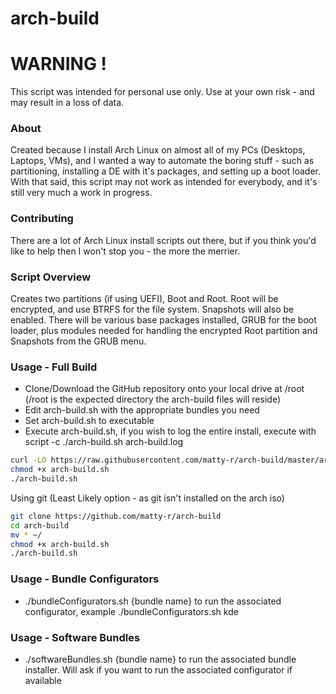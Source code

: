 # arch-build
# WARNING !
This script was intended for personal use only. Use at your own risk - and may result in a loss of data.

### About

Created because I install Arch Linux on almost all of my PCs (Desktops, Laptops, VMs), and I wanted a way to automate the boring stuff - such as partitioning, installing a DE with it's packages, and setting up a boot loader. With that said, this script may not work as intended for everybody, and it's still very much a work in progress.

### Contributing

There are a lot of Arch Linux install scripts out there, but if you think you'd like to help then I won't stop you - the more the merrier.

### Script Overview

Creates two partitions (if using UEFI), Boot and Root. Root will be encrypted, and use BTRFS for the file system. Snapshots will also be enabled. There will be various base packages installed, GRUB for the boot loader, plus modules needed for handling the encrypted Root partition and Snapshots from the GRUB menu.

### Usage - Full Build

* Clone/Download the GitHub repository onto your local drive at /root (/root is the expected directory the arch-build files will reside)
* Edit arch-build.sh with the appropriate bundles you need
* Set arch-build.sh to executable
* Execute arch-build.sh, if you wish to log the entire install, execute with script -c ./arch-build.sh arch-build.log 

```sh
curl -LO https://raw.githubusercontent.com/matty-r/arch-build/master/arch-build.sh
chmod +x arch-build.sh
./arch-build.sh
```

Using git (Least Likely option - as git isn't installed on the arch iso)
```sh
git clone https://github.com/matty-r/arch-build
cd arch-build
mv * ~/
chmod +x arch-build.sh
./arch-build.sh
```

### Usage - Bundle Configurators

* ./bundleConfigurators.sh {bundle name} to run the associated configurator, example ./bundleConfigurators.sh kde

### Usage - Software Bundles

* ./softwareBundles.sh {bundle name} to run the associated bundle installer. Will ask if you want to run the associated configurator if available

